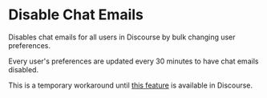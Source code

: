 # Disable Chat Emails

Disables chat emails for all users in Discourse by bulk changing user preferences.

Every user's preferences are updated every 30 minutes to have chat emails disabled.

This is a temporary workaround until [this feature](https://meta.discourse.org/t/prevent-emailed-chat-notifications-when-invoked-via-sdk/308065) is available in Discourse.